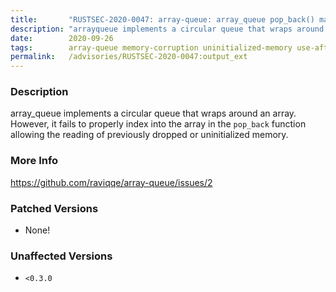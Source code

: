 ```yaml
---
title:       "RUSTSEC-2020-0047: array-queue: array_queue pop_back() may cause a use-after-free"
description: "arrayqueue implements a circular queue that wraps around an array. However, it fails to properly index into the array in the popback function allowing the reading of previously dropped or uninitialized memory."
date:        2020-09-26
tags:        array-queue memory-corruption uninitialized-memory use-after-free
permalink:   /advisories/RUSTSEC-2020-0047:output_ext
---
```


### Description

array_queue implements a circular queue that wraps around an array. However, it
fails to properly index into the array in the `pop_back` function allowing the
reading of previously dropped or uninitialized memory.

### More Info

<https://github.com/raviqqe/array-queue/issues/2>

### Patched Versions

- None!


### Unaffected Versions

- `<0.3.0`
